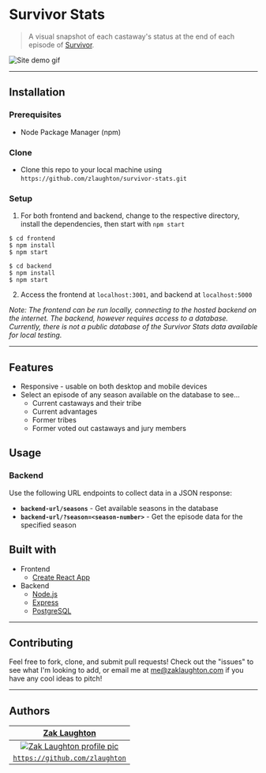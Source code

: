 # Survivor Stats

> A visual snapshot of each castaway's status at the end of each episode of [Survivor](https://en.wikipedia.org/wiki/Survivor_(U.S._TV_series)).

![Site demo gif](https://i.imgur.com/YdipGUo.gif)

---

## Installation
### Prerequisites
* Node Package Manager (npm)

### Clone

- Clone this repo to your local machine using `https://github.com/zlaughton/survivor-stats.git`

### Setup

1. For both frontend and backend, change to the respective directory, install the dependencies, then start with `npm start`
```shell
$ cd frontend
$ npm install
$ npm start
```
```shell
$ cd backend
$ npm install
$ npm start
```
2. Access the frontend at `localhost:3001`, and backend at `localhost:5000`

_Note: The frontend can be run locally, connecting to the hosted backend on the internet. The backend, however requires access to a database. Currently, there is not a public database of the Survivor Stats data available for local testing._

---

## Features
* Responsive - usable on both desktop and mobile devices
* Select an episode of any season available on the database to see...
  * Current castaways and their tribe
  * Current advantages
  * Former tribes
  * Former voted out castaways and jury members

## Usage
### Backend
Use the following URL endpoints to collect data in a JSON response:
* **`backend-url/seasons`** - Get available seasons in the database
* **`backend-url/?season=<season-number>`** - Get the episode data for the specified season


## Built with
* Frontend
  * [Create React App](https://github.com/facebook/create-react-app)
* Backend
  * [Node.js](https://nodejs.org/en/)
  * [Express](https://expressjs.com/)
  * [PostgreSQL](https://www.postgresql.org/)

---

## Contributing

Feel free to fork, clone, and submit pull requests! Check out the "issues" to see what I'm looking to add, or email me at me@zaklaughton.com if you have any cool ideas to pitch!

---

## Authors

| <a href="https://github.com/zlaughton" target="_blank">**Zak Laughton**</a> |
| :---: |
| [![Zak Laughton profile pic](https://avatars0.githubusercontent.com/u/3655666?s=200&v=4)](https://github.com/zlaughton)    |
| <a href="https://github.com/zlaughton" target="_blank">`https://github.com/zlaughton`</a>|
